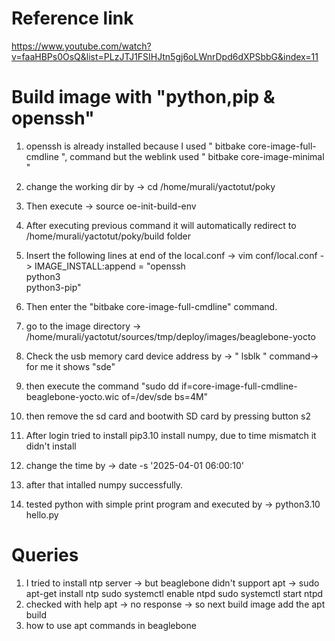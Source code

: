 # Reference link
https://www.youtube.com/watch?v=faaHBPs0OsQ&list=PLzJTJ1FSIHJtn5gj6oLWnrDpd6dXPSbbG&index=11

# Build image with "python,pip & openssh"
1. openssh is already installed because I used " bitbake core-image-full-cmdline ", command but the weblink used " bitbake core-image-minimal "
2. change the working dir by -> cd /home/murali/yactotut/poky
3. Then execute -> source oe-init-build-env
4. After executing previous command it will automatically redirect to /home/murali/yactotut/poky/build folder
5. Insert the following lines at end of the local.conf -> vim conf/local.conf -> 
   IMAGE_INSTALL:append = "openssh \
                           python3 \
                           python3-pip"

6. Then enter the "bitbake core-image-full-cmdline" command.
7. go to the image directory -> /home/murali/yactotut/sources/tmp/deploy/images/beaglebone-yocto
8. Check the usb memory card device address by -> " lsblk " command-> for me it shows "sde"
9. then execute the command "sudo dd if=core-image-full-cmdline-beaglebone-yocto.wic of=/dev/sde bs=4M"
10. then remove the sd card and bootwith SD card by pressing button s2
11. After login tried to install  pip3.10 install numpy, due to time mismatch it didn't install
12. change the time by -> date -s '2025-04-01 06:00:10' 
13. after that intalled numpy successfully.
14. tested python with simple print program and executed by ->  python3.10 hello.py

# Queries
1. I tried to install ntp server -> but beaglebone didn't support apt ->
   sudo apt-get install ntp
   sudo systemctl enable ntpd
   sudo systemctl start ntpd
2. checked with help apt -> no response -> so next build image add the apt build
3. how to use apt commands in beaglebone 

    
